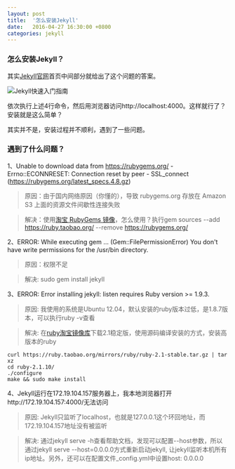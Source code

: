 ```yaml
---
layout: post
title:  '怎么安装Jekyll'
date:   2016-04-27 16:30:00 +0800
categories: jekyll
---
```

### 怎么安装Jekyll？

其实[Jekyll官网][Jekyll官网]首页中间部分就给出了这个问题的答案。

![Jekyll快速入门指南][Jekyll快速入门指南]

依次执行上述4行命令，然后用浏览器访问http://localhost:4000。这样就行了？安装就是这么简单？

其实并不是，安装过程并不顺利，遇到了一些问题。

### 遇到了什么问题？

1、Unable to download data from https://rubygems.org/ - Errno::ECONNRESET: Connection reset by peer - SSL_connect (https://rubygems.org/latest_specs.4.8.gz)

> 原因：由于国内网络原因（你懂的），导致 rubygems.org 存放在 Amazon S3 上面的资源文件间歇性连接失败

> 解决：使用[淘宝 RubyGems 镜像][淘宝 RubyGems 镜像]，怎么使用？执行gem sources --add https://ruby.taobao.org/ --remove https://rubygems.org/  

2、ERROR:  While executing gem ... (Gem::FilePermissionError)
    You don't have write permissions for the /usr/bin directory.

> 原因：权限不足

> 解决: sudo gem install jekyll

3、ERROR:  Error installing jekyll:
        listen requires Ruby version >= 1.9.3.
        
> 原因: 我使用的系统是Ubuntu 12.04，默认安装的ruby版本过低，是1.8.7版本，可以执行ruby -v查看

> 解决: 在[ruby淘宝镜像库][ruby淘宝镜像库]下载2.1稳定版，使用源码编译安装的方式，安装高版本的ruby 

    curl https://ruby.taobao.org/mirrors/ruby/ruby-2.1-stable.tar.gz | tar xz
    cd ruby-2.1.10/
    ./configure
    make && sudo make install

4、Jekyll运行在172.19.104.157服务器上，我本地浏览器打开http://172.19.104.157:4000/无法访问

> 原因: Jekyll只监听了localhost，也就是127.0.0.1这个环回地址，而172.19.104.157地址没有被监听

> 解决: 通过jekyll serve -h查看帮助文档，发现可以配置--host参数，所以通过jekyll serve --host=0.0.0.0方式重新启动jekyll, 让jekyll监听本机所有ip地址。另外，还可以在配置文件_config.yml中设置host: 0.0.0.0


[Jekyll官网]: https://jekyllrb.com/
[淘宝 RubyGems 镜像]: https://ruby.taobao.org/
[ruby淘宝镜像库]: https://ruby.taobao.org/mirrors/ruby/

[Jekyll快速入门指南]: http://7xtisb.com2.z0.glb.clouddn.com/images/howtoinstalljekyll/installjekyll.jpg